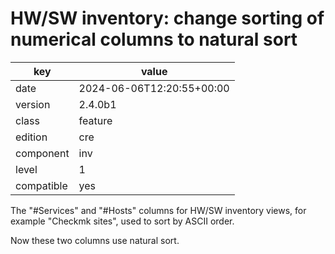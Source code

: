 [//]: # (werk v2)
# HW/SW inventory: change sorting of numerical columns to natural sort

key        | value
---------- | ---
date       | 2024-06-06T12:20:55+00:00
version    | 2.4.0b1
class      | feature
edition    | cre
component  | inv
level      | 1
compatible | yes

The "#Services" and "#Hosts" columns for HW/SW inventory views, for example "Checkmk sites",
used to sort by ASCII order.

Now these two columns use natural sort.
